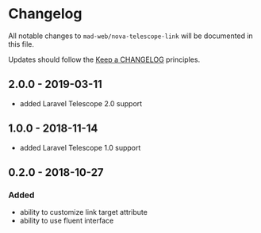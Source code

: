 # Changelog

All notable changes to `mad-web/nova-telescope-link` will be documented in this file.

Updates should follow the [Keep a CHANGELOG](http://keepachangelog.com/) principles.

## 2.0.0 - 2019-03-11

- added Laravel Telescope 2.0 support

## 1.0.0 - 2018-11-14

- added Laravel Telescope 1.0 support

## 0.2.0 - 2018-10-27

### Added
- ability to customize link target attribute
- ability to use fluent interface
